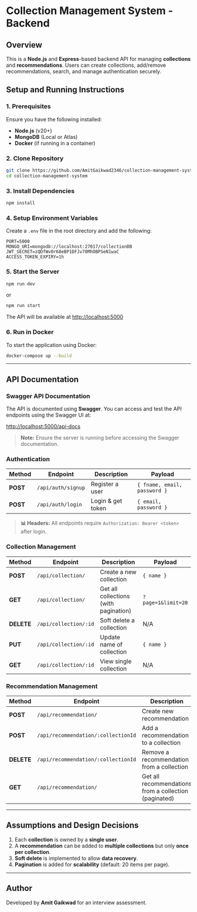 # Collection Management System - Backend

## Overview
This is a **Node.js** and **Express**-based backend API for managing **collections** and **recommendations**. Users can create collections, add/remove recommendations, search, and manage authentication securely.

## Setup and Running Instructions

### 1. Prerequisites
Ensure you have the following installed:
- **Node.js** (v20+)
- **MongoDB** (Local or Atlas)
- **Docker** (if running in a container)

### 2. Clone Repository
```bash
git clone https://github.com/AmitGaikwad2346/collection-management-system.git
cd collection-management-system
```

### 3. Install Dependencies
```bash
npm install
```

### 4. Setup Environment Variables
Create a `.env` file in the root directory and add the following:
```env
PORT=5000
MONGO_URI=mongodb://localhost:27017/collectionDB
JWT_SECRET=zQDfWv0r68eBP1DFJv70MhOBPSeN1waC
ACCESS_TOKEN_EXPIRY=1h
```

### 5. Start the Server
```bash
npm run dev
```
or

```bash
npm run start
```

The API will be available at [http://localhost:5000](http://localhost:5000)

### 6. Run in Docker
To start the application using Docker:
```bash
docker-compose up --build
```

---
## API Documentation
### Swagger API Documentation

The API is documented using **Swagger**. You can access and test the API endpoints using the Swagger UI at:

[http://localhost:5000/api-docs](http://localhost:5000/api-docs)

> **Note:** Ensure the server is running before accessing the Swagger documentation.

### Authentication
| Method | Endpoint         | Description      | Payload |
|--------|-----------------|------------------|---------|
| **POST** | `/api/auth/signup` | Register a user | `{ fname, email, password }` |
| **POST** | `/api/auth/login` | Login & get token | `{ email, password }` |

> **📊 Headers:** All endpoints require `Authorization: Bearer <token>` after login.

### Collection Management
| Method | Endpoint           | Description | Payload |
|--------|-------------------|-------------|---------|
| **POST** | `/api/collection/` | Create a new collection | `{ name }` |
| **GET** | `/api/collection/` | Get all collections (with pagination) | `?page=1&limit=20` |
| **DELETE** | `/api/collection/:id` | Soft delete a collection | N/A |
| **PUT** | `/api/collection/:id` |Update name of collection | `{ name }` |
| **GET** | `/api/collection/:id` |View single collection   |  N/A |

### Recommendation Management
| Method | Endpoint           | Description | Payload |
|--------|-------------------|-------------|---------|
| **POST** | `/api/recommendation/` | Create new recommendation | `{ title, description }` |
| **POST** | `/api/recommendation/:collectionId` | Add a recommendation to a collection | `{ recommendationId }` |
| **DELETE** | `/api/recommendation/:collectionId` | Remove a recommendation from a collection | `{ recommendationId }` |
| **GET** | `/api/recommendation/` | Get all recommendations from a collection (paginated) | `?page=1&limit=20` |

---
## Assumptions and Design Decisions
1. Each **collection** is owned by a **single user**.
2. A **recommendation** can be added to **multiple collections** but only **once per collection**.
3. **Soft delete** is implemented to allow **data recovery**.
4. **Pagination** is added for **scalability** (default: 20 items per page).

---
## Author
Developed by **Amit Gaikwad** for an interview assessment.

